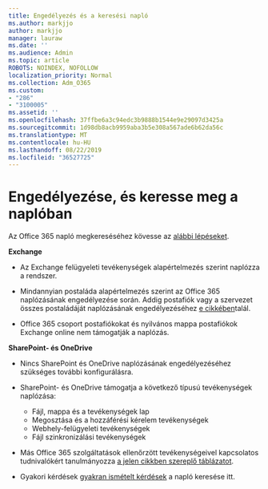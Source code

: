 ```yaml
---
title: Engedélyezés és a keresési napló
ms.author: markjjo
author: markjjo
manager: lauraw
ms.date: ''
ms.audience: Admin
ms.topic: article
ROBOTS: NOINDEX, NOFOLLOW
localization_priority: Normal
ms.collection: Adm_O365
ms.custom:
- "286"
- "3100005"
ms.assetid: ''
ms.openlocfilehash: 37ffbe6a3c94edc3b9888b1544e9e29097d3425a
ms.sourcegitcommit: 1d98db8acb9959aba3b5e308a567ade6b62da56c
ms.translationtype: MT
ms.contentlocale: hu-HU
ms.lasthandoff: 08/22/2019
ms.locfileid: "36527725"
---
```

# <a name="enable-and-search-the-audit-log"></a>Engedélyezése, és keresse meg a naplóban

Az Office 365 napló megkereséséhez kövesse az [alábbi lépéseket](https://docs.microsoft.com/office365/securitycompliance/search-the-audit-log-in-security-and-compliance#search-the-audit-log).

**Exchange**

- Az Exchange felügyeleti tevékenységek alapértelmezés szerint naplózza a rendszer.

- Mindannyian postaláda alapértelmezés szerint az Office 365 naplózásának engedélyezése során. Addig postafiók vagy a szervezet összes postaládáját naplózásának engedélyezéséhez [e cikkében](https://docs.microsoft.com/office365/securitycompliance/enable-mailbox-auditing)talál.

- Office 365 csoport postafiókokat és nyilvános mappa postafiókok Exchange online nem támogatják a naplózás.

**SharePoint- és OneDrive**

- Nincs SharePoint és OneDrive naplózásának engedélyezéséhez szükséges további konfigurálásra.

- SharePoint- és OneDrive támogatja a következő típusú tevékenységek naplózása:

    - Fájl, mappa és a tevékenységek lap
    - Megosztása és a hozzáférési kérelem tevékenységek
    - Webhely-felügyeleti tevékenységek
    - Fájl szinkronizálási tevékenységek

- Más Office 365 szolgáltatások ellenőrzött tevékenységeivel kapcsolatos tudnivalókért tanulmányozza [a jelen cikkben szereplő táblázatot](https://docs.microsoft.com/office365/securitycompliance/search-the-audit-log-in-security-and-compliance#audited-activities).

- Gyakori kérdések [gyakran ismételt kérdések](https://docs.microsoft.com/office365/securitycompliance/search-the-audit-log-in-security-and-compliance#frequently-asked-questions) a napló keresése itt.